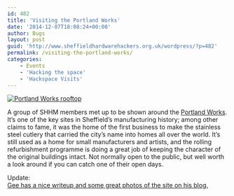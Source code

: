 ```yaml
---
id: 482
title: 'Visiting the Portland Works'
date: '2014-12-07T18:08:24+00:00'
author: Bugs
layout: post
guid: 'http://www.sheffieldhardwarehackers.org.uk/wordpress/?p=482'
permalink: /visiting-the-portland-works/
categories:
    - Events
    - 'Hacking the space'
    - 'Hackspace Visits'
---
```


[![Portland Works rooftop](https://www.sheffieldhackspace.org.uk/wordpress/wp-content/uploads/2014/12/PANO_20141207_1032051.jpg)](https://www.sheffieldhackspace.org.uk/wordpress/wp-content/uploads/2014/12/PANO_20141207_1032051.jpg)

A group of SHHM members met up to be shown around the [Portland Works](http://www.portlandworks.co.uk/). It’s one of the key sites in Sheffield’s manufacturing history; among other claims to fame, it was the home of the first business to make the stainless steel cutlery that carried the city’s name into homes all over the world. It’s still used as a home for small manufacturers and artists, and the rolling refurbishment programme is doing a great job of keeping the character of the original buildings intact. Not normally open to the public, but well worth a look around if you can catch one of their open days.

Update:  
[Gee has a nice writeup and some great photos of the site on his blog.](http://rabid-inventor.blogspot.co.uk/2014/12/a-morning-out-with-sheffield-hardware.html "A morning out with the Sheffield Hardware Hackers at The Portland Works")
<!--- path/to this posts images is ![]({{ site.baseurl }}/assets/blog/2014-12-07-visiting-the-portland-works/ --->